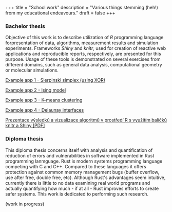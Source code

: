 +++
title = "School work"
description = "Various things stemming (heh!) from my educational endeavours."
draft = false
+++

### Bachelor thesis

Objective of this work is to describe utilization of *R* programming language forpresentation of data, algorithms, measurement results and simulation experiments. Frameworks *Shiny* and *knitr*, used for creation of reactive web applications and reproducible reports, respectively, are presented for this purpose. Usage of these tools is demonstrated on several exercises from different domains, such as general data analysis, computational geometry or molecular simulations.

[Example app 1 - Sierpinski simplex (using XOR)](https://ctibor.shinyapps.io/Xorpinski/)

[Example app 2 - Ising model](https://ctibor.shinyapps.io/ising/)

[Example app 3 - K-means clustering](https://ctibor.shinyapps.io/kmeans/)

[Example app 4 - Delaunay interfaces](https://ctibor.shinyapps.io/delaunay/)

[Prezentace výsledků a vizualizace algoritmů v prostředí R s využitím balíčků knitr a Shiny [PDF]](bp.pdf)


### Diploma thesis

This diploma thesis concerns itself with analysis and quantification of reduction of errors and vulnerabilities in software implemented in Rust programming lanmguage. Rust is modern systems programming language competing with C and C++. Compared to these languages it offers protection against common memory management bugs (buffer overflow, use after free, double free, etc). Although Rust's advantages seem intuitive, currently there is little to no data examining real world programs and actually quantifying how much - if at all - Rust improves efforts to create safer systems. This work is dedicated to performing such research.

(work in progress)